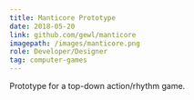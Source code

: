 ```yaml
---
title: Manticore Prototype
date: 2018-05-20
link: github.com/gewl/manticore
imagepath: /images/manticore.png
role: Developer/Designer
tag: computer-games
---
```

Prototype for a top-down action/rhythm game.
